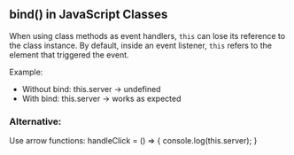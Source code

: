 ## bind() in JavaScript Classes

When using class methods as event handlers, `this` can lose its reference to the class instance.
By default, inside an event listener, `this` refers to the element that triggered the event.

Example:
- Without bind:
    this.server -> undefined
- With bind:
    this.server -> works as expected

### Alternative:
Use arrow functions:
handleClick = () => {
    console.log(this.server);
}
